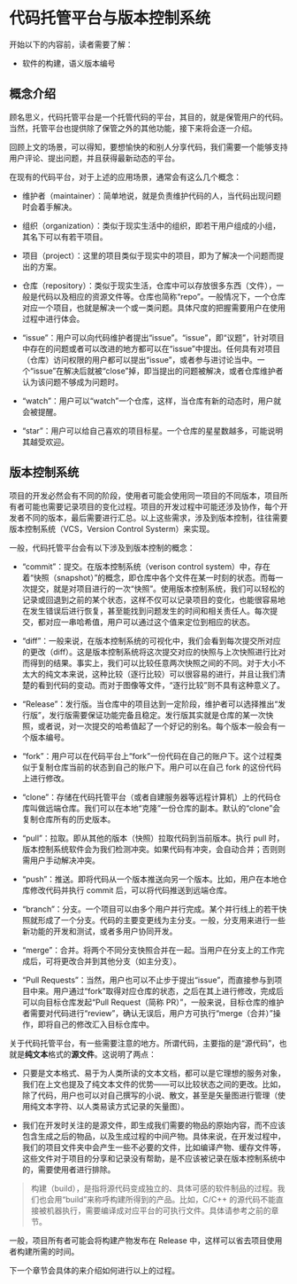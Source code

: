 # 代码托管平台与版本控制系统

开始以下的内容前，读者需要了解：

- 软件的构建，语义版本编号

## 概念介绍

顾名思义，代码托管平台是一个托管代码的平台，其目的，就是保管用户的代码。当然，托管平台也提供除了保管之外的其他功能，接下来将会逐一介绍。

回顾上文的场景，可以得知，要想愉快的和别人分享代码，我们需要一个能够支持用户评论、提出问题，并且获得最新动态的平台。

在现有的代码平台，对于上述的应用场景，通常会有这么几个概念：

- 维护者（maintainer）：简单地说，就是负责维护代码的人，当代码出现问题时会着手解决。
- 组织（organization）：类似于现实生活中的组织，即若干用户组成的小组，其名下可以有若干项目。
- 项目（project）：这里的项目类似于现实中的项目，即为了解决一个问题而提出的方案。
- 仓库（repository）：类似于现实生活，仓库中可以存放很多东西（文件），一般是代码以及相应的资源文件等。仓库也简称“repo”。一般情况下，一个仓库对应一个项目，也就是解决一个或一类问题。具体尺度的把握需要用户在使用过程中进行体会。

- “issue”：用户可以向代码维护者提出“issue”。“issue”，即“议题”，针对项目中存在的问题或者可以改进的地方都可以在“issue”中提出。任何具有对项目（仓库）访问权限的用户都可以提出“issue”，或者参与进讨论当中。一个“issue”在解决后就被“close”掉，即当提出的问题被解决，或者仓库维护者认为该问题不够成为问题时。
- “watch”：用户可以“watch”一个仓库，这样，当仓库有新的动态时，用户就会被提醒。
- “star”：用户可以给自己喜欢的项目标星。一个仓库的星星数越多，可能说明其越受欢迎。

## 版本控制系统

项目的开发必然会有不同的阶段，使用者可能会使用同一项目的不同版本，项目所有者可能也需要记录项目的变化过程。项目的开发过程中可能还涉及协作，每个开发者不同的版本，最后需要进行汇总。以上这些需求，涉及到版本控制，往往需要版本控制系统（VCS，Version Control Systerm）来实现。

一般，代码托管平台会有以下涉及到版本控制的概念：

- “commit”：提交。在版本控制系统（verison control system）中，存在着“快照（snapshot）”的概念，即仓库中各个文件在某一时刻的状态。而每一次提交，就是对项目进行的一次“快照”。使用版本控制系统，我们可以轻松的记录或回退到之前的某个状态，这样不仅可以记录项目的变化，也能很容易地在发生错误后进行恢复，甚至能找到问题发生的时间和相关责任人。每次提交，都对应一串哈希值，用户可以通过这个值来定位到相应的状态。
- “diff”：一般来说，在版本控制系统的可视化中，我们会看到每次提交所对应的更改（diff）。这是版本控制系统将这次提交对应的快照与上次快照进行比对而得到的结果。事实上，我们可以比较任意两次快照之间的不同。对于大小不太大的纯文本来说，这种比较（逐行比较）可以很容易的进行，并且让我们清楚的看到代码的变动。而对于图像等文件，“逐行比较”则不具有这种意义了。
- “Release”：发行版。当仓库中的项目达到一定阶段，维护者可以选择推出“发行版”，发行版需要保证功能完备且稳定。发行版其实就是仓库的某一次快照，或者说，对一次提交的哈希值起了一个好记的别名。每个版本一般会有一个版本编号。

- “fork”：用户可以在代码平台上“fork”一份代码在自己的账户下。这个过程类似于复制仓库当前的状态到自己的账户下。用户可以在自己 fork 的这份代码上进行修改。
- “clone”：存储在代码托管平台（或者自建服务器等远程计算机）上的代码仓库叫做远端仓库。我们可以在本地“克隆”一份仓库的副本。默认的“clone”会复制仓库所有的历史版本。
- “pull”：拉取。即从其他的版本（快照）拉取代码到当前版本。执行 pull 时，版本控制系统软件会为我们检测冲突。如果代码有冲突，会自动合并；否则则需用户手动解决冲突。
- “push”：推送。即将代码从一个版本推送向另一个版本。比如，用户在本地仓库修改代码并执行 commit 后，可以将代码推送到远端仓库。
- “branch”：分支。一个项目可以由多个用户并行完成。某个并行线上的若干快照就形成了一个分支。代码的主要变更线为主分支。一般，分支用来进行一些新功能的开发和测试，或者多用户协同开发。
- “merge”：合并。将两个不同分支快照合并在一起。当用户在分支上的工作完成后，可将更改合并到其他分支（如主分支）。
- “Pull Requests”：当然，用户也可以不止步于提出“issue”，而直接参与到项目中来。用户通过“fork”取得对应仓库的状态，之后在其上进行修改，完成后可以向目标仓库发起“Pull Request（简称 PR）”，一般来说，目标仓库的维护者需要对代码进行“review”，确认无误后，用户方可执行“merge（合并）”操作，即将自己的修改汇入目标仓库中。

关于代码托管平台，有一些需要注意的地方。所谓代码，主要指的是“源代码”，也就是**纯文本**格式的**源文件**。这说明了两点：

- 只要是文本格式、易于为人类所读的文本文档，都可以是它理想的服务对象，我们在上文也提及了纯文本文件的优势——可以比较状态之间的更改。比如，除了代码，用户也可以对自己撰写的小说、散文，甚至是矢量图进行管理（使用纯文本字符、以人类易读方式记录的矢量图）。

- 我们在开发时关注的是源文件，即生成我们需要的物品的原始内容，而不应该包含生成之后的物品，以及生成过程的中间产物。具体来说，在开发过程中，我们的项目文件夹中会产生一些不必要的文件，比如编译产物、缓存文件等，这些文件对于项目的分享和记录没有帮助，是不应该被记录在版本控制系统中的，需要使用者进行排除。

> 构建（build），是指将源代码变成独立的、具体可感的软件制品的过程。我们也会用“build”来称呼构建所得到的产品。比如，C/C++ 的源代码不能直接被机器执行，需要编译成对应平台的可执行文件。具体请参考之前的章节。

一般，项目所有者可能会将构建产物发布在 Release 中，这样可以省去项目使用者构建所需的时间。

下一个章节会具体的来介绍如何进行以上的过程。
